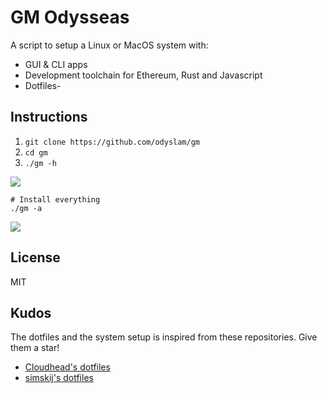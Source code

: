 # GM Odysseas

A script to setup a Linux or MacOS system with:
- GUI & CLI apps
- Development toolchain for Ethereum, Rust and Javascript
- Dotfiles-

## Instructions

1. `git clone https://github.com/odyslam/gm`
2. `cd gm`
3. `./gm -h` 

![](https://i.imgur.com/msg8vCr.png)
```shell
# Install everything
./gm -a
```
![](https://i.imgur.com/7C6Hgs7.png)
## License

MIT

## Kudos

The dotfiles and the system setup is inspired from these repositories. Give them a star!

- [Cloudhead's dotfiles](https://github.com/cloudhead/dotfiles)
- [simskij's dotfiles](https://github.com/simskij/dotfiles)


